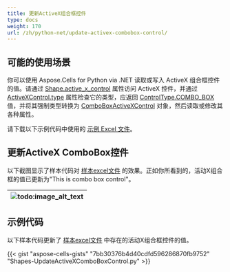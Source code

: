```yaml
---
title: 更新ActiveX组合框控件
type: docs
weight: 170
url: /zh/python-net/update-activex-combobox-control/
---
```


## **可能的使用场景**
你可以使用 Aspose.Cells for Python via .NET 读取或写入 ActiveX 组合框控件的值。请通过 [Shape.active_x_control](https://reference.aspose.com/cells/python-net/aspose.cells.drawing/shape/active_x_control) 属性访问 ActiveX 控件，并通过 [ActiveXControl.type](https://reference.aspose.com/cells/python-net/aspose.cells.drawing.activexcontrols/activexcontrolbase/type/) 属性检查它的类型，应返回 [ControlType.COMBO_BOX](https://reference.aspose.com/cells/python-net/aspose.cells.drawing.activexcontrols/controltype) 值，并将其强制类型转换为 [ComboBoxActiveXControl](https://reference.aspose.com/cells/python-net/aspose.cells.drawing.activexcontrols/comboboxactivexcontrol) 对象，然后读取或修改其各种属性。

请下载以下示例代码中使用的 [示例 Excel 文件](5115124.xlsx)。
## **更新ActiveX ComboBox控件**
以下截图显示了样本代码对 [样本excel文件](5115124.xlsx) 的效果。正如你所看到的，活动X组合框的值已更新为"This is combo box control"。

|![todo:image_alt_text](update-activex-combobox-control_1.png)|
| :- |
## **示例代码**
以下样本代码更新了 [样本excel文件](5115124.xlsx) 中存在的活动X组合框控件的值。



{{< gist "aspose-cells-gists" "7bb30376b4d40cdfd596286870fb9752" "Shapes-UpdateActiveXComboBoxControl.py" >}}
